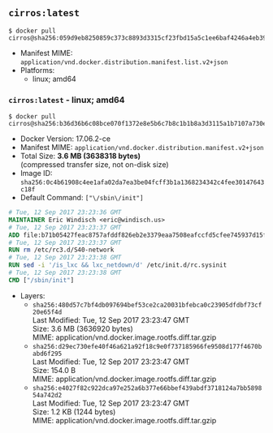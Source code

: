 ## `cirros:latest`

```console
$ docker pull cirros@sha256:059d9eb8250859c373c8893d3315cf23fbd15a5c1ee6baf4246a4eb39c7b5fdc
```

-	Manifest MIME: `application/vnd.docker.distribution.manifest.list.v2+json`
-	Platforms:
	-	linux; amd64

### `cirros:latest` - linux; amd64

```console
$ docker pull cirros@sha256:b36d36b6c08bce070f1372e8e5b6c7b8c1b1b8a3d3115a1b7107a730e077bf58
```

-	Docker Version: 17.06.2-ce
-	Manifest MIME: `application/vnd.docker.distribution.manifest.v2+json`
-	Total Size: **3.6 MB (3638318 bytes)**  
	(compressed transfer size, not on-disk size)
-	Image ID: `sha256:0c4b61908c4ee1afa02da7ea3be04fcff3b1a1368234342c4fee30147643c18f`
-	Default Command: `["\/sbin\/init"]`

```dockerfile
# Tue, 12 Sep 2017 23:23:36 GMT
MAINTAINER Eric Windisch <eric@windisch.us>
# Tue, 12 Sep 2017 23:23:37 GMT
ADD file:b71b05427feac8757afddf826eb2e3379eaa7508eafccfd5cfee745937d15fba in / 
# Tue, 12 Sep 2017 23:23:37 GMT
RUN rm /etc/rc3.d/S40-network
# Tue, 12 Sep 2017 23:23:38 GMT
RUN sed -i '/is_lxc && lxc_netdown/d' /etc/init.d/rc.sysinit
# Tue, 12 Sep 2017 23:23:38 GMT
CMD ["/sbin/init"]
```

-	Layers:
	-	`sha256:480d57c7bf4db097694bef53ce2ca20031bfebca0c23905dfdbf73cf20e65f4d`  
		Last Modified: Tue, 12 Sep 2017 23:23:47 GMT  
		Size: 3.6 MB (3636920 bytes)  
		MIME: application/vnd.docker.image.rootfs.diff.tar.gzip
	-	`sha256:d29ec730efe40f46a621a92f18c9e0f737185966fe9508d177f4670babd6f295`  
		Last Modified: Tue, 12 Sep 2017 23:23:47 GMT  
		Size: 154.0 B  
		MIME: application/vnd.docker.image.rootfs.diff.tar.gzip
	-	`sha256:e4027f82c922dca97e252a6b377e66bbef439abdf3718124a7bb589854a742d2`  
		Last Modified: Tue, 12 Sep 2017 23:23:47 GMT  
		Size: 1.2 KB (1244 bytes)  
		MIME: application/vnd.docker.image.rootfs.diff.tar.gzip
